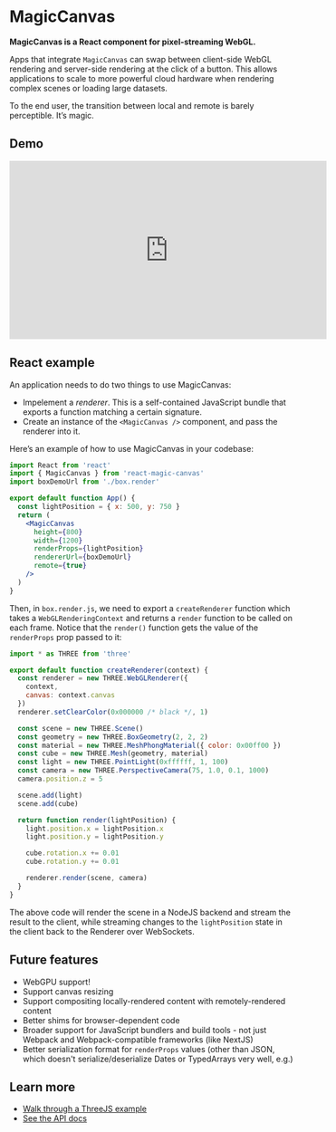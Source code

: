 # MagicCanvas

**MagicCanvas is a React component for pixel-streaming WebGL.**

Apps that integrate `MagicCanvas` can swap between client-side WebGL rendering and server-side rendering at the click of a button. This allows applications to scale to more powerful cloud hardware when rendering complex scenes or loading large datasets.

To the end user, the transition between local and remote is barely perceptible. It’s magic.

## Demo

<iframe width="560" height="315" src="https://www.youtube.com/embed/jFhsKrnHHzk" title="YouTube video player" frameborder="0" allow="accelerometer; autoplay; clipboard-write; encrypted-media; gyroscope; picture-in-picture; web-share" allowfullscreen></iframe>

## React example

An application needs to do two things to use MagicCanvas:
- Impelement a *renderer*. This is a self-contained JavaScript bundle that exports a function matching a certain signature.
- Create an instance of the `<MagicCanvas />` component, and pass the renderer into it.

Here’s an example of how to use MagicCanvas in your codebase:

```jsx
import React from 'react'
import { MagicCanvas } from 'react-magic-canvas'
import boxDemoUrl from './box.render'

export default function App() {
  const lightPosition = { x: 500, y: 750 }
  return (
    <MagicCanvas
      height={800}
      width={1200}
      renderProps={lightPosition}
      rendererUrl={boxDemoUrl}
      remote={true}
    />
  )
}
```

Then, in `box.render.js`, we need to export a `createRenderer` function which takes a `WebGLRenderingContext` and returns a `render` function to be called on each frame. Notice that the `render()` function gets the value of the `renderProps` prop passed to it:

```js
import * as THREE from 'three'

export default function createRenderer(context) {
  const renderer = new THREE.WebGLRenderer({
    context,
    canvas: context.canvas
  })
  renderer.setClearColor(0x000000 /* black */, 1)

  const scene = new THREE.Scene()
  const geometry = new THREE.BoxGeometry(2, 2, 2)
  const material = new THREE.MeshPhongMaterial({ color: 0x00ff00 })
  const cube = new THREE.Mesh(geometry, material)
  const light = new THREE.PointLight(0xffffff, 1, 100)
  const camera = new THREE.PerspectiveCamera(75, 1.0, 0.1, 1000)
  camera.position.z = 5

  scene.add(light)
  scene.add(cube)

  return function render(lightPosition) {
    light.position.x = lightPosition.x
    light.position.y = lightPosition.y

    cube.rotation.x += 0.01
    cube.rotation.y += 0.01

    renderer.render(scene, camera)
  }
}
```

The above code will render the scene in a NodeJS backend and stream the result to the client, while streaming changes to the `lightPosition` state in the client back to the Renderer over WebSockets.

## Future features

- WebGPU support!
- Support canvas resizing
- Support compositing locally-rendered content with remotely-rendered content
- Better shims for browser-dependent code
- Broader support for JavaScript bundlers and build tools - not just Webpack and Webpack-compatible frameworks (like NextJS)
- Better serialization format for `renderProps` values (other than JSON, which doesn't serialize/deserialize Dates or TypedArrays very well, e.g.)


## Learn more

- [Walk through a ThreeJS example](/docs/three-example)
- [See the API docs](/docs/api)
